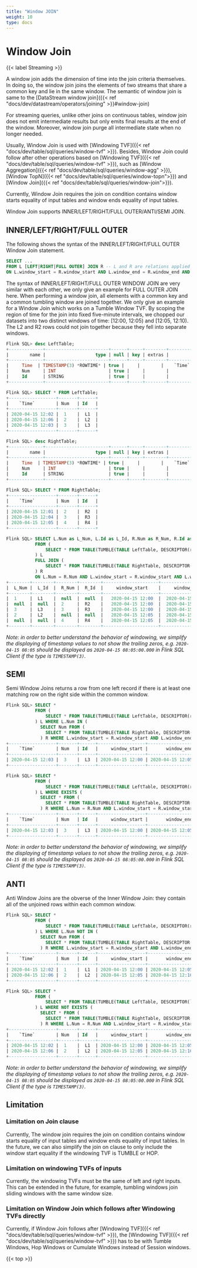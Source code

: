 ```yaml
---
title: "Window JOIN"
weight: 10
type: docs
---
```

<!--
Licensed to the Apache Software Foundation (ASF) under one
or more contributor license agreements.  See the NOTICE file
distributed with this work for additional information
regarding copyright ownership.  The ASF licenses this file
to you under the Apache License, Version 2.0 (the
"License"); you may not use this file except in compliance
with the License.  You may obtain a copy of the License at

  http://www.apache.org/licenses/LICENSE-2.0

Unless required by applicable law or agreed to in writing,
software distributed under the License is distributed on an
"AS IS" BASIS, WITHOUT WARRANTIES OR CONDITIONS OF ANY
KIND, either express or implied.  See the License for the
specific language governing permissions and limitations
under the License.
-->

# Window Join
{{< label Streaming >}}

A window join adds the dimension of time into the join criteria themselves. In doing so, the window join joins the elements of two streams that share a common key and lie in the same window. The semantic of window join is same to the [DataStream window join]({{< ref "docs/dev/datastream/operators/joining" >}}#window-join)

For streaming queries, unlike other joins on continuous tables, window join does not emit intermediate results but only emits final results at the end of the window. Moreover, window join purge all intermediate state when no longer needed.

Usually, Window Join is used with [Windowing TVF]({{< ref "docs/dev/table/sql/queries/window-tvf" >}}). Besides, Window Join could follow after other operations based on [Windowing TVF]({{< ref "docs/dev/table/sql/queries/window-tvf" >}}), such as [Window Aggregation]({{< ref "docs/dev/table/sql/queries/window-agg" >}}), [Window TopN]({{< ref "docs/dev/table/sql/queries/window-topn">}}) and [Window Join]({{< ref "docs/dev/table/sql/queries/window-join">}}).

Currently, Window Join requires the join on condition contains window starts equality of input tables and window ends equality of input tables.

Window Join supports INNER/LEFT/RIGHT/FULL OUTER/ANTI/SEMI JOIN.

## INNER/LEFT/RIGHT/FULL OUTER 

The following shows the syntax of the INNER/LEFT/RIGHT/FULL OUTER Window Join statement.

```sql
SELECT ...
FROM L [LEFT|RIGHT|FULL OUTER] JOIN R -- L and R are relations applied windowing TVF
ON L.window_start = R.window_start AND L.window_end = R.window_end AND ...
```

The syntax of INNER/LEFT/RIGHT/FULL OUTER WINDOW JOIN are very similar with each other, we only give an example for FULL OUTER JOIN here.
When performing a window join, all elements with a common key and a common tumbling window are joined together. We only give an example for a Window Join which works on a Tumble Window TVF.
By scoping the region of time for the join into fixed five-minute intervals, we chopped our datasets into two distinct windows of time: [12:00, 12:05) and [12:05, 12:10). The L2 and R2 rows could not join together because they fell into separate windows.

```sql
Flink SQL> desc LeftTable;
+-------------+------------------------+------+-----+--------+---------------------------------+
|        name |                   type | null | key | extras |                       watermark |
+-------------+------------------------+------+-----+--------+---------------------------------+
|     Time  | TIMESTAMP(3) *ROWTIME* | true |     |        |    `Time` - INTERVAL '1' SECOND |
|     Num     | INT                    | true |     |        |                                 |
|     Id      | STRING                 | true |     |        |                                 |
+-------------+------------------------+------+-----+--------+---------------------------------+

Flink SQL> SELECT * FROM LeftTable;
+------------------+-------+------+
|    `Time`        | Num   | Id   |
+------------------+-------+------+
| 2020-04-15 12:02 |  1    |  L1  |
| 2020-04-15 12:06 |  2    |  L2  |
| 2020-04-15 12:03 |  3    |  L3  |
+------------------+-------+------+

Flink SQL> desc RightTable;
+-------------+------------------------+------+-----+--------+---------------------------------+
|        name |                   type | null | key | extras |                       watermark |
+-------------+------------------------+------+-----+--------+---------------------------------+
|     Time  | TIMESTAMP(3) *ROWTIME* | true |     |        |    `Time` - INTERVAL '1' SECOND |
|     Num     | INT                    | true |     |        |                                 |
|     Id      | STRING                 | true |     |        |                                 |
+-------------+------------------------+------+-----+--------+---------------------------------+

Flink SQL> SELECT * FROM RightTable;
+------------------+-------+------+
|    `Time`        | Num   | Id   |
+------------------+-------+------+
| 2020-04-15 12:01 |  2    |  R2  |
| 2020-04-15 12:04 |  3    |  R3  |
| 2020-04-15 12:05 |  4    |  R4  |
+------------------+-------+------+

Flink SQL> SELECT L.Num as L_Num, L.Id as L_Id, R.Num as R_Num, R.Id as R_Id, L.window_start, L.window_end
           FROM (
               SELECT * FROM TABLE(TUMBLE(TABLE LeftTable, DESCRIPTOR(row_time), INTERVAL '5' MINUTES))
           ) L
           FULL JOIN (
               SELECT * FROM TABLE(TUMBLE(TABLE RightTable, DESCRIPTOR(row_time), INTERVAL '5' MINUTES))
           ) R
           ON L.Num = R.Num AND L.window_start = R.window_start AND L.window_end = R.window_end;
+--------+--------+--------+--------+---------------------+---------------------+
|  L_Num |  L_Id  |  R_Num |  R_Id  |     window_start    |     window_end      |
+--------+--------+--------+--------+---------------------+---------------------+
|  1     |  L1    |  null  |  null  |   2020-04-15 12:00  |  2020-04-15 12:05   |
|  null  |  null  |  2     |  R2    |   2020-04-15 12:00  |  2020-04-15 12:05   |
|  3     |  L3    |  3     |  R3    |   2020-04-15 12:00  |  2020-04-15 12:05   |
|  2     |  L2    |  null  |  null  |   2020-04-15 12:05  |  2020-04-15 12:10   |
|  null  |  null  |  4     |  R4    |   2020-04-15 12:05  |  2020-04-15 12:10   |
+--------+--------+--------+--------+---------------------+---------------------+
```

*Note: in order to better understand the behavior of windowing, we simplify the displaying of timestamp values to not show the trailing zeros, e.g. `2020-04-15 08:05` should be displayed as `2020-04-15 08:05:00.000` in Flink SQL Client if the type is `TIMESTAMP(3)`.*


## SEMI
Semi Window Joins returns a row from one left record if there is at least one matching row on the right side within the common window.

```sql
Flink SQL> SELECT *
           FROM (
               SELECT * FROM TABLE(TUMBLE(TABLE LeftTable, DESCRIPTOR(row_time), INTERVAL '5' MINUTES))
           ) L WHERE L.Num IN (
             SELECT Num FROM (   
               SELECT * FROM TABLE(TUMBLE(TABLE RightTable, DESCRIPTOR(row_time), INTERVAL '5' MINUTES))
             ) R WHERE L.window_start = R.window_start AND L.window_end = R.window_end);
+------------------+-------+------+------------------+------------------+-------------------------+
|    `Time`        | Num   | Id   |     window_start |       window_end |            window_time  |
+------------------+-------+------+------------------+------------------+-------------------------+
| 2020-04-15 12:03 |  3    |  L3  | 2020-04-15 12:00 | 2020-04-15 12:05 | 2020-04-15 12:04:59.999 |
+------------------+-------+------+------------------+------------------+-------------------------+

Flink SQL> SELECT *
           FROM (
               SELECT * FROM TABLE(TUMBLE(TABLE LeftTable, DESCRIPTOR(row_time), INTERVAL '5' MINUTES))
           ) L WHERE EXISTS (
             SELECT * FROM (
               SELECT * FROM TABLE(TUMBLE(TABLE RightTable, DESCRIPTOR(row_time), INTERVAL '5' MINUTES))
             ) R WHERE L.Num = R.Num AND L.window_start = R.window_start AND L.window_end = R.window_end);
+------------------+-------+------+------------------+------------------+-------------------------+
|    `Time`        | Num   | Id   |     window_start |       window_end |            window_time  |
+------------------+-------+------+------------------+------------------+-------------------------+
| 2020-04-15 12:03 |  3    |  L3  | 2020-04-15 12:00 | 2020-04-15 12:05 | 2020-04-15 12:04:59.999 |
+------------------+-------+------+------------------+------------------+-------------------------+
```

*Note: in order to better understand the behavior of windowing, we simplify the displaying of timestamp values to not show the trailing zeros, e.g. `2020-04-15 08:05` should be displayed as `2020-04-15 08:05:00.000` in Flink SQL Client if the type is `TIMESTAMP(3)`.*


## ANTI
Anti Window Joins are the obverse of the Inner Window Join: they contain all of the unjoined rows within each common window.

```sql
Flink SQL> SELECT *
           FROM (
               SELECT * FROM TABLE(TUMBLE(TABLE LeftTable, DESCRIPTOR(row_time), INTERVAL '5' MINUTES))
           ) L WHERE L.Num NOT IN (
             SELECT Num FROM (   
               SELECT * FROM TABLE(TUMBLE(TABLE RightTable, DESCRIPTOR(row_time), INTERVAL '5' MINUTES))
             ) R WHERE L.window_start = R.window_start AND L.window_end = R.window_end);
+------------------+-------+------+------------------+------------------+-------------------------+
|    `Time`        | Num   | Id   |     window_start |       window_end |            window_time  |
+------------------+-------+------+------------------+------------------+-------------------------+
| 2020-04-15 12:02 |  1    |  L1  | 2020-04-15 12:00 | 2020-04-15 12:05 | 2020-04-15 12:04:59.999 |
| 2020-04-15 12:06 |  2    |  L2  | 2020-04-15 12:05 | 2020-04-15 12:10 | 2020-04-15 12:09:59.999 |
+------------------+-------+------+------------------+------------------+-------------------------+

Flink SQL> SELECT *
           FROM (
               SELECT * FROM TABLE(TUMBLE(TABLE LeftTable, DESCRIPTOR(`Time`), INTERVAL '5' MINUTES))
           ) L WHERE NOT EXISTS (
             SELECT * FROM (
               SELECT * FROM TABLE(TUMBLE(TABLE RightTable, DESCRIPTOR(`Time`), INTERVAL '5' MINUTES))
             ) R WHERE L.Num = R.Num AND L.window_start = R.window_start AND L.window_end = R.window_end);
+------------------+-------+------+------------------+------------------+-------------------------+
|    `Time`        | Num   | Id   |     window_start |       window_end |            window_time  |
+------------------+-------+------+------------------+------------------+-------------------------+
| 2020-04-15 12:02 |  1    |  L1  | 2020-04-15 12:00 | 2020-04-15 12:05 | 2020-04-15 12:04:59.999 |
| 2020-04-15 12:06 |  2    |  L2  | 2020-04-15 12:05 | 2020-04-15 12:10 | 2020-04-15 12:09:59.999 |
+------------------+-------+------+------------------+------------------+-------------------------+
```

*Note: in order to better understand the behavior of windowing, we simplify the displaying of timestamp values to not show the trailing zeros, e.g. `2020-04-15 08:05` should be displayed as `2020-04-15 08:05:00.000` in Flink SQL Client if the type is `TIMESTAMP(3)`.*


## Limitation

### Limitation on Join clause
Currently, The window join requires the join on condition contains window starts equality of input tables and window ends equality of input tables. In the future, we can also simplify the join on clause to only include the window start equality if the windowing TVF is TUMBLE or HOP. 

### Limitation on windowing TVFs of inputs
Currently, the windowing TVFs must be the same of left and right inputs. This can be extended in the future, for example, tumbling windows join sliding windows with the same window size.

### Limitation on Window Join which follows after Windowing TVFs directly
Currently, if Window Join follows after [Windowing TVF]({{< ref "docs/dev/table/sql/queries/window-tvf" >}}), the [Windowing TVF]({{< ref "docs/dev/table/sql/queries/window-tvf" >}}) has to be with Tumble Windows, Hop Windows or Cumulate Windows instead of Session windows.

{{< top >}}
